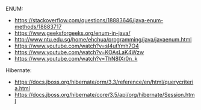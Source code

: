 ENUM:
  - https://stackoverflow.com/questions/18883646/java-enum-methods/18883717
  - https://www.geeksforgeeks.org/enum-in-java/
  - http://www.ntu.edu.sg/home/ehchua/programming/java/javaenum.html
  - https://www.youtube.com/watch?v=sI4utYmh7O4
  - https://www.youtube.com/watch?v=KOAsLaK4Wzw
  - https://www.youtube.com/watch?v=ThN8IXr0n_k
  
  
  
  
Hibernate:
  - https://docs.jboss.org/hibernate/orm/3.3/reference/en/html/querycriteria.html
  - https://docs.jboss.org/hibernate/core/3.5/api/org/hibernate/Session.html
  
